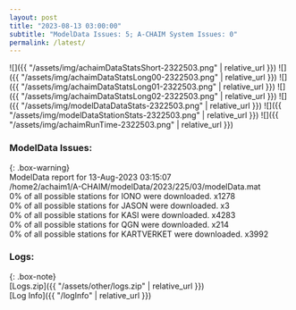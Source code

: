 ```yaml
---
layout: post
title: "2023-08-13 03:00:00"
subtitle: "ModelData Issues: 5; A-CHAIM System Issues: 0"
permalink: /latest/
---
```


![]({{ "/assets/img/achaimDataStatsShort-2322503.png" | relative_url }})
![]({{ "/assets/img/achaimDataStatsLong00-2322503.png" | relative_url }})
![]({{ "/assets/img/achaimDataStatsLong01-2322503.png" | relative_url }})
![]({{ "/assets/img/achaimDataStatsLong02-2322503.png" | relative_url }})
![]({{ "/assets/img/modelDataDataStats-2322503.png" | relative_url }})
![]({{ "/assets/img/modelDataStationStats-2322503.png" | relative_url }})
![]({{ "/assets/img/achaimRunTime-2322503.png" | relative_url }})


### ModelData Issues:  
  
{: .box-warning}  
 ModelData report for 13-Aug-2023 03:15:07   
 /home2/achaim1/A-CHAIM/modelData/2023/225/03/modelData.mat   
 0% of all possible stations for IONO were downloaded. x1278   
 0% of all possible stations for JASON were downloaded. x3   
 0% of all possible stations for KASI were downloaded. x4283   
 0% of all possible stations for QGN were downloaded. x214   
 0% of all possible stations for KARTVERKET were downloaded. x3992   
  


### Logs:  
  
{: .box-note}  
[Logs.zip]({{ "/assets/other/logs.zip" | relative_url }})  
[Log Info]({{ "/logInfo" | relative_url }})  
